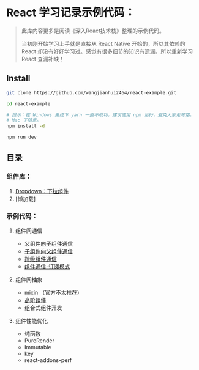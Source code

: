 # React 学习记录示例代码：

> 此库内容更多是阅读《深入React技术栈》整理的示例代码。
> 
> 当初刚开始学习上手就是直接从 React Native 开始的，所以其依赖的 React 却没有好好学习过。感觉有很多细节的知识有遗漏，所以重新学习 React 查漏补缺！


## Install

```bash
git clone https://github.com/wangjianhui2464/react-example.git

cd react-example

# 提示：在 Windows 系统下 yarn 一直不成功，建议使用 npm 运行，避免大家走弯路。
# Mac 下随意。
npm install -d

npm run dev
```


## 目录

### 组件库：

1. [Dropdown：下拉组件](./libs/Dropdown/example.js)
2. [懒加载]

### 示例代码：

1. 组件间通信
    - [父组件向子组件通信](./app/components/ParentToChild.js)
    - [子组件向父组件通信](./app/components/ChildToParent.js)
    - [跨级组件通信](./app/components/BrotherToBrother.js)
    - [组件通信-订阅模式](./app/components/BroUseObserver.js)

2. 组件间抽象
    - mixin （官方不太推荐）
    - [高阶组件](./app/components/SimpleHoc.js)
    - 组合式组件开发

3. 组件性能优化
    - 纯函数
    - PureRender
    - Immutable
    - key
    - react-addons-perf
